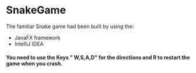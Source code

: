 # SnakeGame
The familiar Snake game had been built by using the: 
- JavaFX framework 
- IntelliJ IDEA  
#### You need to use the Keys " W,S,A,D" for the directions and R to restart the game when you crash.
